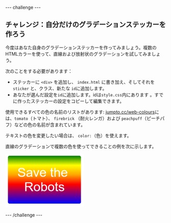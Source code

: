 \--- challenge \---

## チャレンジ：自分だけのグラデーションステッカーを作ろう

今度はあなた自身のグラデーションステッカーを作ってみましょう。複数のHTMLカラーを使って、直線および放射状のグラデーションを試してみましょう。

次のことをする必要があります：

+ ステッカーに `<div>` を追加し、 `index.html` に書き加え、そしてそれを`sticker` と、クラス、新たな `id`に追加します。
+ あなたが選んだ設定を`id`に追加します。idは`style.css`内にあります 。すでに作ったステッカーの設定をコピーして編集できます。 

使用できるすべての色の名前のリストがあります: [jumpto.cc/web-colours](http://jumpto.cc/web-colours)には、`tomato`（トマト）、 `firebrick` （耐火レンガ）および `peachpuff`（ピーチパフ）などの色の名前が含まれています。

テキストの色を変更したい場合は、 `color:`（色）を使えます。

直線のグラデーションで複数の色を使ってできることの例を次に示します。

![スクリーンショット](images/stickers-save-robots.png)

\--- /challenge \---